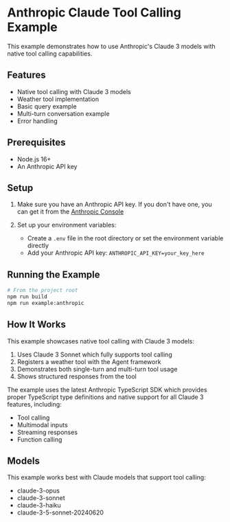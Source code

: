 # Anthropic Claude Tool Calling Example

This example demonstrates how to use Anthropic's Claude 3 models with native tool calling capabilities.

## Features

- Native tool calling with Claude 3 models
- Weather tool implementation
- Basic query example
- Multi-turn conversation example
- Error handling

## Prerequisites

- Node.js 16+
- An Anthropic API key

## Setup

1. Make sure you have an Anthropic API key. If you don't have one, you can get it from the [Anthropic Console](https://console.anthropic.com/)

2. Set up your environment variables:
   - Create a `.env` file in the root directory or set the environment variable directly
   - Add your Anthropic API key: `ANTHROPIC_API_KEY=your_key_here`

## Running the Example

```bash
# From the project root
npm run build
npm run example:anthropic
```

## How It Works

This example showcases native tool calling with Claude 3 models:

1. Uses Claude 3 Sonnet which fully supports tool calling
2. Registers a weather tool with the Agent framework
3. Demonstrates both single-turn and multi-turn tool usage
4. Shows structured responses from the tool

The example uses the latest Anthropic TypeScript SDK which provides proper TypeScript type definitions and native support for all Claude 3 features, including:

- Tool calling
- Multimodal inputs
- Streaming responses
- Function calling

## Models

This example works best with Claude models that support tool calling:
- claude-3-opus
- claude-3-sonnet
- claude-3-haiku
- claude-3-5-sonnet-20240620 